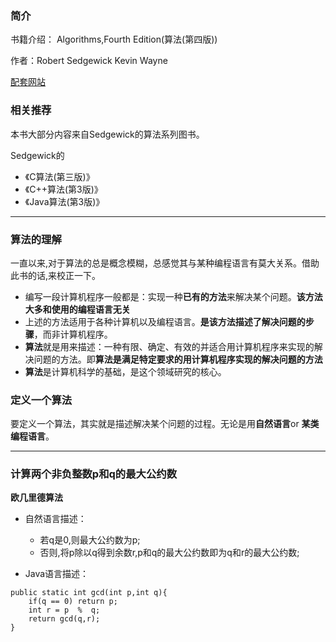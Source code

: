 ### 简介
书籍介绍：
Algorithms,Fourth Edition(算法(第四版))

作者：Robert Sedgewick  Kevin Wayne 

[配套网站](https://algs4.cs.princeton.edu/home/)

### 相关推荐
本书大部分内容来自Sedgewick的算法系列图书。

Sedgewick的
* 《C算法(第三版)》
* 《C++算法(第3版)》
* 《Java算法(第3版)》

***
### 算法的理解
一直以来,对于算法的总是概念模糊，总感觉其与某种编程语言有莫大关系。借助此书的话,来校正一下。
* 编写一段计算机程序一般都是：实现一种**已有的方法**来解决某个问题。**该方法大多和使用的编程语言无关**
* 上述的方法适用于各种计算机以及编程语言。**是该方法描述了解决问题的步骤**，而非计算机程序。
* **算法**就是用来描述：一种有限、确定、有效的并适合用计算机程序来实现的解决问题的方法。即**算法是满足特定要求的用计算机程序实现的解决问题的方法**
* **算法**是计算机科学的基础，是这个领域研究的核心。

### 定义一个算法
要定义一个算法，其实就是描述解决某个问题的过程。无论是用**自然语言**or **某类编程语言**。

****
### 计算两个非负整数p和q的最大公约数
**欧几里德算法**
* 自然语言描述：
    - 若q是0,则最大公约数为p;
    - 否则,将p除以q得到余数r,p和q的最大公约数即为q和r的最大公约数;

* Java语言描述：
```
public static int gcd(int p,int q){
    if(q == 0) return p;
    int r = p  %  q;
    return gcd(q,r);
}
```